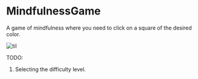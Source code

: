 # MindfulnessGame
A game of mindfulness where you need to click on a square of the desired color.

![til](https://media.giphy.com/media/LoOqDlDrqqXSmuDMl1/giphy.gif)

TODO:
1) Selecting the difficulty level.

